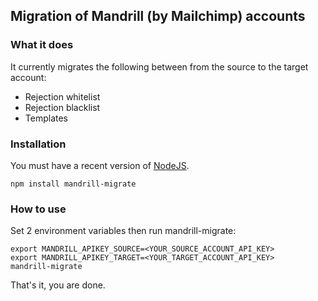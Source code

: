 ## Migration of Mandrill (by Mailchimp) accounts

### What it does

It currently migrates the following between from the source to the target account:

- Rejection whitelist
- Rejection blacklist
- Templates

### Installation

You must have a recent version of [NodeJS](https://nodejs.org).

    npm install mandrill-migrate

### How to use

Set 2 environment variables then run mandrill-migrate:

    export MANDRILL_APIKEY_SOURCE=<YOUR_SOURCE_ACCOUNT_API_KEY>
    export MANDRILL_APIKEY_TARGET=<YOUR_TARGET_ACCOUNT_API_KEY>
    mandrill-migrate

That's it, you are done.
